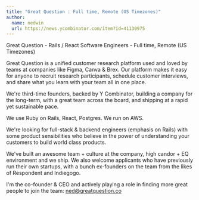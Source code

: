 ```yaml
---
title: "Great Question : Full time, Remote (US Timezones)"
author:
  name: nedwin
  url: https://news.ycombinator.com/item?id=41130975
---
```

Great Question - Rails &#x2F; React Software Engineers - Full time, Remote (US Timezones)

Great Question is a unified customer research platform used and loved by teams at companies like Figma, Canva &amp; Brex. Our platform makes it easy for anyone to recruit research participants, schedule customer interviews, and share what you learn with your team all in one place.

We&#x27;re third-time founders, backed by Y Combinator, building a company for the long-term, with a great team across the board, and shipping at a rapid yet sustainable pace.

We use Ruby on Rails, React, Postgres. We run on AWS.

We&#x27;re looking for full-stack &amp; backend engineers (emphasis on Rails) with some product sensibilities who believe in the power of understanding your customers to build world class products.

We&#x27;ve built an awesome team + culture at the company, high candor + EQ environment and we ship. We also welcome applicants who have previously run their own startups, with a bunch ex-founders on the team from the likes of Respondent and Indiegogo.

I&#x27;m the co-founder &amp; CEO and actively playing a role in finding more great people to join the team: ned@greatquestion.co
